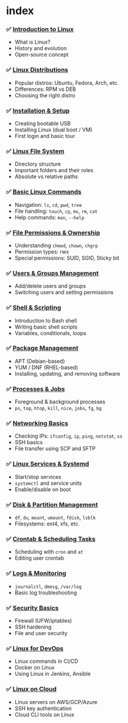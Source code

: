 # index 

### ✅ [Introduction to Linux](./topics/01-introduction-to-linux.md)
- What is Linux?
- History and evolution
- Open-source concept

### ✅ [Linux Distributions](./topics/02-linux-distributions.md)
- Popular distros: Ubuntu, Fedora, Arch, etc.
- Differences: RPM vs DEB
- Choosing the right distro

### ✅ [Installation & Setup](./topics/03-installation-setup.md)
- Creating bootable USB
- Installing Linux (dual boot / VM)
- First login and basic tour

### ✅ [Linux File System](./topics/04-linux-file-system.md)
- Directory structure
- Important folders and their roles
- Absolute vs relative paths

### ✅ [Basic Linux Commands](./topics/05-basic-commands.md)
- Navigation: `ls`, `cd`, `pwd`, `tree`
- File handling: `touch`, `cp`, `mv`, `rm`, `cat`
- Help commands: `man`, `--help`


### ✅ [File Permissions & Ownership](./topics/06-file-permissions.md)
- Understanding `chmod`, `chown`, `chgrp`
- Permission types: rwx
- Special permissions: SUID, SGID, Sticky bit

### ✅ [Users & Groups Management](./topics/07-users-groups.md)
- Add/delete users and groups
- Switching users and setting permissions

### ✅ [Shell & Scripting](./topics/08-shell-scripting.md)
- Introduction to Bash shell
- Writing basic shell scripts
- Variables, conditionals, loops

### ✅ [Package Management](./topics/09-package-management.md)
- APT (Debian-based)
- YUM / DNF (RHEL-based)
- Installing, updating, and removing software

### ✅ [Processes & Jobs](./topics/10-processes-jobs.md)
- Foreground & background processes
- `ps`, `top`, `htop`, `kill`, `nice`, `jobs`, `fg`, `bg`

### ✅ [Networking Basics](./topics/11-networking.md)
- Checking IPs: `ifconfig`, `ip`, `ping`, `netstat`, `ss`
- SSH basics
- File transfer using SCP and SFTP


### ✅ [Linux Services & Systemd](./topics/12-services-systemd.md)
- Start/stop services
- `systemctl` and service units
- Enable/disable on boot

### ✅ [Disk & Partition Management](./topics/13-disk-management.md)
- `df`, `du`, `mount`, `umount`, `fdisk`, `lsblk`
- Filesystems: ext4, xfs, etc.

### ✅ [Crontab & Scheduling Tasks](./topics/14-crontab.md)
- Scheduling with `cron` and `at`
- Editing user crontab

### ✅ [Logs & Monitoring](./topics/15-logs-monitoring.md)
- `journalctl`, `dmesg`, `/var/log`
- Basic log troubleshooting

### ✅ [Security Basics](./topics/16-security-basics.md)
- Firewall (UFW/iptables)
- SSH hardening
- File and user security


### ✅ [Linux for DevOps](./topics/17-devops-linux.md)
- Linux commands in CI/CD
- Docker on Linux
- Using Linux in Jenkins, Ansible

### ✅ [Linux on Cloud](./topics/18-cloud-linux.md)
- Linux servers on AWS/GCP/Azure
- SSH key authentication
- Cloud CLI tools on Linux
